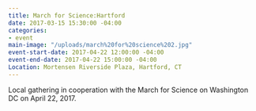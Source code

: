 ```yaml
---
title: March for Science:Hartford
date: 2017-03-15 15:30:00 -04:00
categories:
- event
main-image: "/uploads/march%20for%20science%202.jpg"
event-start-date: 2017-04-22 12:00:00 -04:00
event-end-date: 2017-04-22 15:00:00 -04:00
Location: Mortensen Riverside Plaza, Hartford, CT
---
```


Local gathering in cooperation with the March for Science on Washington DC on April 22, 2017. 